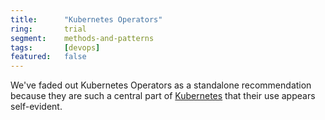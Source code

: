 ```yaml
---
title:      "Kubernetes Operators"
ring:       trial
segment:    methods-and-patterns
tags:       [devops]
featured:   false
---
```


We've faded out Kubernetes Operators as a standalone recommendation because they are such a central part of [Kubernetes](/platforms-and-aoe-services/kubernetes/) that their use appears self-evident.
